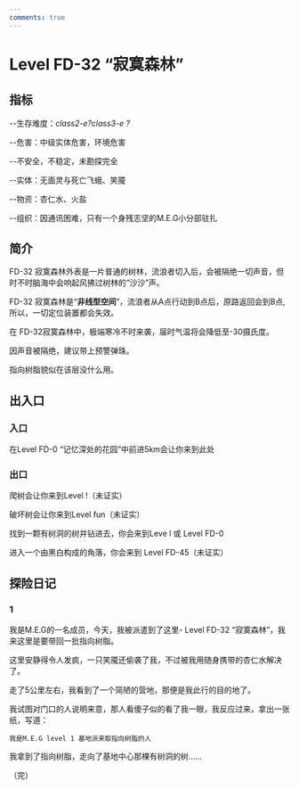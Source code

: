 ```yaml
---
comments: true
---
```


# Level FD-32 “寂寞森林”

## 指标
--生存难度：**class2-e*?class3-e ?*

--危害：中级实体危害，环境危害

--不安全，不稳定，未勘探完全

--实体：无面灵与死亡飞蛾、笑魇

--物资：杏仁水、火盐

--组织：因通讯困难，只有一个身残志坚的M.E.G小分部驻扎
## 简介
FD-32 寂寞森林外表是一片普通的树林，流浪者切入后，会被隔绝一切声音，但时不时脑海中会响起风拂过树林的“沙沙”声。

FD-32 寂寞森林是“**非线型空间**”，流浪者从A点行动到B点后，原路返回会到B点,所以，一切定位装置都会失效。
    
在 FD-32寂寞森林中，极端寒冷不时来袭，届时气温将会降低至-30摄氏度。

因声音被隔绝，建议带上预警弹珠。

指向树脂貌似在该层没什么用。
 
##  出入口
### 入口
在Level FD-0 “记忆深处的花园”中前进5km会让你来到此处
### 出口
爬树会让你来到Level !（未证实）

破坏树会让你来到Level fun（未证实）

找到一颗有树洞的树并钻进去，你会来到Leve l 或  Level FD-0

进入一个由黑白构成的角落，你会来到 Level FD-45（未证实）
## 探险日记
### 1
我是M.E.G的一名成员，今天，我被派遣到了这里- Level FD-32 “寂寞森林”，我来这里是要带回一批指向树脂。

这里安静得令人发疯，一只笑魇还偷袭了我，不过被我用随身携带的杏仁水解决了。

走了5公里左右，我看到了一个简陋的营地，那便是我此行的目的地了。

我试图对门口的人说明来意，那人看傻子似的看了我一眼，我反应过来，拿出一张纸，写道：



```
我是M.E.G level 1 基地派来取指向树脂的人
```




我拿到了指向树脂，走向了基地中心那棵有树洞的树……

（完）